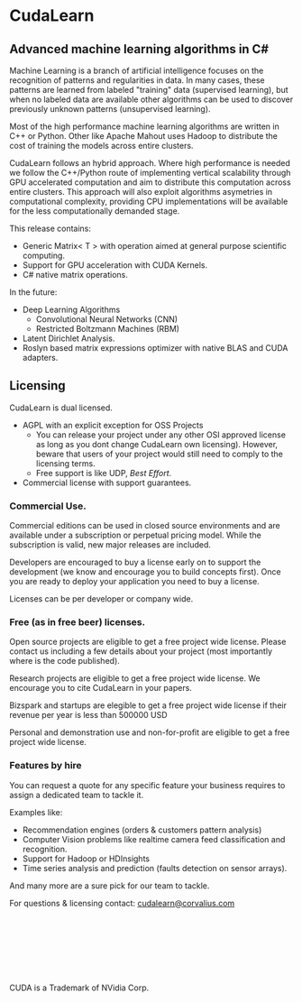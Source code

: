 CudaLearn
=========

Advanced machine learning algorithms in C# 
-


Machine Learning is a branch of artificial intelligence focuses on the recognition of patterns and regularities in data. In many cases, these patterns are learned from labeled "training" data (supervised learning), but when no labeled data are available other algorithms can be used to discover previously unknown patterns (unsupervised learning).

Most of the high performance machine learning algorithms are written in C++ or Python. Other like Apache Mahout uses Hadoop to distribute the cost of training the models across entire clusters. 

CudaLearn follows an hybrid approach. Where high performance is needed we follow the C++/Python route of implementing vertical scalability through GPU accelerated computation and aim to distribute this computation across entire clusters. This approach will also exploit algorithms asymetries in computational complexity, providing CPU implementations will be available for the less computationally demanded stage.

This release contains: 

- Generic Matrix< T > with operation aimed at general purpose scientific computing. 
- Support for GPU acceleration with CUDA Kernels.
- C# native matrix operations.
 
In the future:

- Deep Learning Algorithms 
  - Convolutional Neural Networks (CNN)
  - Restricted Boltzmann Machines (RBM)
- Latent Dirichlet Analysis.
- Roslyn based matrix expressions optimizer with native BLAS and CUDA adapters.


Licensing
-

CudaLearn is dual licensed. 

- AGPL with an explicit exception for OSS Projects 
  - You can release your project under any other OSI approved license as long as you dont change CudaLearn own licensing). However, beware that users of your project would still need to comply to the licensing terms.
  - Free support is like UDP, *Best Effort*.
- Commercial license with support guarantees.

### Commercial Use.

Commercial editions can be used in closed source environments and are available under a subscription or perpetual pricing model. While the subscription is valid, new major releases are included.

Developers are encouraged to buy a license early on to support the development (we know and encourage you to build concepts first). Once you are ready to deploy your application you need to buy a license.

Licenses can be per developer or company wide. 

### Free (as in free beer) licenses. 

Open source projects are eligible to get a free project wide license. Please contact us including a few details about your project (most importantly where is the code published). 

Research projects are eligible to get a free project wide license. We encourage you to cite CudaLearn in your papers.

Bizspark and startups are elegible to get a free project wide license if their revenue per year is less than 500000 USD

Personal and demonstration use and non-for-profit are eligible to get a free project wide license.


### Features by hire

You can request a quote for any specific feature your business requires to assign a dedicated team to tackle it.

Examples like:

- Recommendation engines (orders & customers pattern analysis)
- Computer Vision problems like realtime camera feed classification and recognition.
- Support for Hadoop or HDInsights
- Time series analysis and prediction (faults detection on sensor arrays).

And many more are a sure pick for our team to tackle.


For questions & licensing contact: <a href="mailto:cudalearn@corvalius.com?subject=[CudaLearn] Licensing">cudalearn@corvalius.com</a>



<br/>
<br/>
<br/>
<br/>
<br/>
<br/>
<br/>
CUDA is a Trademark of NVidia Corp.
